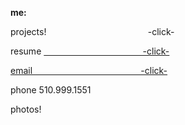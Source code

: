 **me:**

projects!
&emsp; &emsp; &emsp; &emsp; &emsp; &nbsp; &emsp; &emsp; &emsp; &ensp;-click-

resume
<a href="test.docx" download>
 &emsp; &emsp; &emsp; &emsp; &emsp; &emsp; &emsp; &ensp;  &emsp; &nbsp;-click-
 
email
<a href="mailto:bharat_nair@hotmail.com">&emsp; &emsp; &emsp; &emsp; &emsp; &emsp; &emsp; &emsp; &emsp; &nbsp; -click-</a><br> 

phone
510.999.1551

photos!
